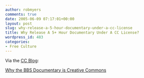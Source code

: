 ```yaml
---
author: robmyers
comments: true
date: 2005-06-09 07:17:01+00:00
layout: post
slug: why-release-a-5-hour-documentary-under-a-cc-license
title: Why Release A 5+ Hour Documentary Under A CC License?
wordpress_id: 483
categories:
- Free Culture
---
```


  
Via the [CC Blog](http://creativecommons.org/weblog/entry/5461):  


  
[Why the BBS Documentary is Creative Commons](http://ascii.textfiles.com/archives/000123.html)  


  


